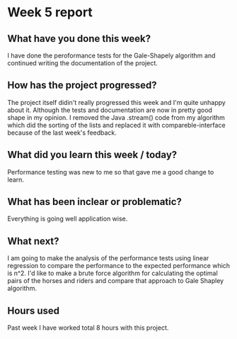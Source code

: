 # Week 5 report
## What have you done this week?

I have done the peroformance tests for the Gale-Shapely algorithm and continued writing the documentation of the project.

## How has the project progressed?

The project itself didin't really progressed this week and I'm quite unhappy about it. Although the tests and documentation are now in pretty good shape in my opinion. I removed the Java .stream() code from my algorithm which did the sorting of the lists and replaced it with compareble-interface because of the last week's feedback.

## What did you learn this week / today?

Performance testing was new to me so that gave me a good change to learn. 

## What has been inclear or problematic?

Everything is going well application wise.

## What next?

I am going to make the analysis of the performance tests using linear regression to compare the performance to the expected performance which is n^2. I'd like to make a brute force algorithm for calculating the optimal pairs of the horses and riders and compare that approach to Gale Shapley algorithm. 

## Hours used

Past week I have worked total 8 hours with this project.
